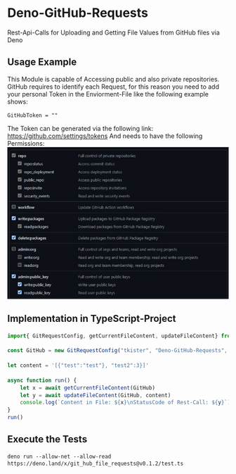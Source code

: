 # Deno-GitHub-Requests
Rest-Api-Calls for Uploading and Getting File Values from GitHub files via Deno

## Usage Example

This Module is capable of Accessing public and also private repositories. GitHub requires to identify each Request, for this reason you need to add your personal Token in the Enviorment-File like the following example shows:
```env
GitHubToken = ""
```
The Token can be generated via the following link: https://github.com/settings/tokens
And needs to have the following Permissions:
![Image of the required Permission](https://github.com/tkister/Deno-GitHub-Requests/blob/main/ReadMe.jpg?raw=true)
## Implementation in TypeScript-Project
```ts
import{ GitRequestConfig, getCurrentFileContent, updateFileContent} from "https://deno.land/x/git_hub_file_requests@v0.1.2/mod.ts";

const GitHub = new GitRequestConfig("tkister", "Deno-GitHub-Requests", "test.json")

let content = '[{"test":"test"}, "test2":3}]'

async function run() {
    let x = await getCurrentFileContent(GitHub)
    let y = await updateFileContent(GitHub, content)
    console.log(`Content in File: ${x}\nStatusCode of Rest-Call: ${y}`)
}
run()
```

  
## Execute the Tests

```
deno run --allow-net --allow-read https://deno.land/x/git_hub_file_requests@v0.1.2/test.ts
```
   
   
